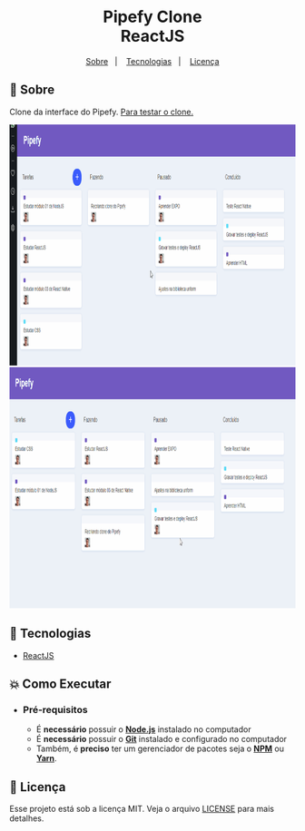 
<h1 align="center">
    <br>Pipefy Clone<br/>
          ReactJS
</h1>

<p align="center">
  <a href="#bookmark-sobre">Sobre</a>&nbsp;&nbsp;&nbsp;|&nbsp;&nbsp;&nbsp;
  <a href="#rocket-tecnologias">Tecnologias</a>&nbsp;&nbsp;&nbsp;|&nbsp;&nbsp;&nbsp;
  <a href="#memo-licença">Licença</a>
</p>

## :bookmark: Sobre

Clone da interface do Pipefy.
<a href="https://pipefy-clone-gabrielcarmo-s.netlify.app" align="center">Para testar o clone.</a>

<div align="center">
  <img alt="design do projeto" height="425" src="./github/m1.gif" />
  <img alt="design do projeto" height="425" src="./github/m2.gif" />
</div>

  
## :rocket: Tecnologias
-  [ReactJS](https://reactjs.org/)

## :boom: Como Executar

- ### **Pré-requisitos**

  - É **necessário** possuir o **[Node.js](https://nodejs.org/en/)** instalado no computador
  - É **necessário** possuir o **[Git](https://git-scm.com/)** instalado e configurado no computador
  - Também, é **preciso** ter um gerenciador de pacotes seja o **[NPM](https://www.npmjs.com/)** ou **[Yarn](https://yarnpkg.com/)**.

## :memo: Licença

Esse projeto está sob a licença MIT. Veja o arquivo [LICENSE](LICENSE.md) para mais detalhes.
